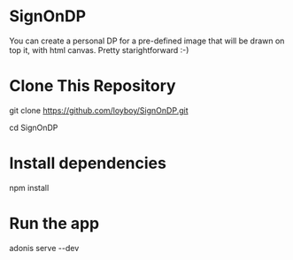 # SignOnDP
You can create a personal DP for a pre-defined image that will be drawn on top it, with html canvas. Pretty starightforward :-)

# Clone This Repository
git clone https://github.com/loyboy/SignOnDP.git
<p> cd SignOnDP </p>

# Install dependencies
npm install

# Run the app
adonis serve --dev
